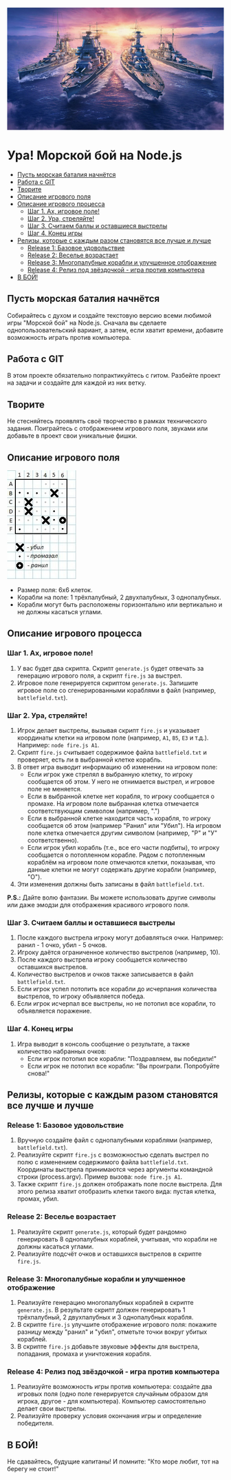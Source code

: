 ![Морской бой](./readme-assets/battleship.jpg)

# Ура! Морской бой на Node.js

- [Пусть морская баталия начнётся](#пусть-морская-баталия-начнётся)
- [Работа с GIT](#работа-с-git)
- [Творите](#творите)
- [Описание игрового поля](#описание-игрового-поля)
- [Описание игрового процесса](#описание-игрового-процесса)
  - [Шаг 1. Ах, игровое поле!](#шаг-1-ах-игровое-поле)
  - [Шаг 2. Ура, стреляйте!](#шаг-2-ура-стреляйте)
  - [Шаг 3. Считаем баллы и оставшиеся выстрелы](#шаг-3-считаем-баллы-и-оставшиеся-выстрелы)
  - [Шаг 4. Конец игры](#шаг-4-конец-игры)
- [Релизы, которые с каждым разом становятся все лучше и лучше](#релизы-которые-с-каждым-разом-становятся-все-лучше-и-лучше)
  - [Release 1: Базовое удовольствие](#release-1-базовое-удовольствие)
  - [Release 2: Веселье возрастает](#release-2-веселье-возрастает)
  - [Release 3: Многопалубные корабли и улучшенное отображение](#release-3-многопалубные-корабли-и-улучшенное-отображение)
  - [Release 4: Релиз под звёздочкой - игра против компьютера](#release-4-релиз-под-звёздочкой---игра-против-компьютера)
- [В БОЙ!](#в-бой)

## Пусть морская баталия начнётся

Собирайтесь с духом и создайте текстовую версию всеми любимой игры "Морской бой" на Node.js. Сначала вы сделаете однопользовательский вариант, а затем, если хватит времени, добавите возможность играть против компьютера.

## Работа с GIT

В этом проекте обязательно попрактикуйтесь с гитом. Разбейте проект на задачи и создайте для каждой из них ветку.

## Творите

Не стесняйтесь проявлять своё творчество в рамках технического задания. Поиграйтесь с отображением игрового поля, звуками или добавьте в проект свои уникальные фишки.

## Описание игрового поля

![Игровое поле](readme-assets/battlefield.jpeg)

- Размер поля: 6x6 клеток.
- Корабли на поле: 1 трёхпалубный, 2 двухпалубных, 3 однопалубных.
- Корабли могут быть расположены горизонтально или вертикально и не должны касаться углами.

## Описание игрового процесса

### Шаг 1. Ах, игровое поле!

1. У вас будет два скрипта. Скрипт `generate.js` будет отвечать за генерацию игрового поля, а скрипт `fire.js` за выстрел.
2. Игровое поле генерируется скриптом `generate.js`. Запишите игровое поле со сгенерированными кораблями в файл (например, `battlefield.txt`).

### Шаг 2. Ура, стреляйте!

1. Игрок делает выстрелы, вызывая скрипт `fire.js` и указывает координаты клетки на игровом поле (например, `A1`, `B5`, `E3` и т.д.). Например: `node fire.js A1`.
2. Скрипт `fire.js` считывает содержимое файла `battlefield.txt` и проверяет, есть ли в выбранной клетке корабль.
3. В ответ игра выводит информацию об изменении на игровом поле:
   - Если игрок уже стрелял в выбранную клетку, то игроку сообщается об этом. У него не отнимается выстрел, и игровое поле не меняется.
   - Если в выбранной клетке нет корабля, то игроку сообщается о промахе. На игровом поле выбранная клетка отмечается соответствующим символом (например, ".")
   - Если в выбранной клетке находится часть корабля, то игроку сообщается об этом (например "Ранил" или "Убил"). На игровом поле клетка отмечается другим символом (например, "Р" и "У" соответственно).
   - Если игрок убил корабль (т.е., все его части подбиты), то игроку сообщается о потопленном корабле. Рядом с потопленным кораблём на игровом поле отмечаются клетки, показывая, что данные клетки не могут содержать другие корабли (например, "O").
4. Эти изменения должны быть записаны в файл `battlefield.txt`.

**P.S.:** Дайте волю фантазии. Вы можете использовать другие символы или даже эмодзи для отображения красивого игрового поля.

### Шаг 3. Считаем баллы и оставшиеся выстрелы

1. После каждого выстрела игроку могут добавляться очки. Например: ранил - 1 очко, убил - 5 очков.
2. Игроку даётся ограниченное количество выстрелов (например, 10).
3. После каждого выстрела игроку сообщается количество оставшихся выстрелов.
4. Количество выстрелов и очков также записывается в файл `battlefield.txt`.
5. Если игрок успел потопить все корабли до исчерпания количества выстрелов, то игроку объявляется победа.
6. Если игрок исчерпал все выстрелы, но не потопил все корабли, то объявляется поражение.

### Шаг 4. Конец игры

1. Игра выводит в консоль сообщение о результате, а также количество набранных очков:
   - Если игрок потопил все корабли: "Поздравляем, вы победили!"
   - Если игрок не потопил все корабли: "Вы проиграли. Попробуйте снова!"

## Релизы, которые с каждым разом становятся все лучше и лучше

### Release 1: Базовое удовольствие

1. Вручную создайте файл с однопалубными кораблями (например, `battlefield.txt`).
2. Реализуйте скрипт `fire.js` с возможностью сделать выстрел по полю с изменением содержимого файла `battlefield.txt`. Координаты выстрела принимаются через аргументы командной строки (process.argv). Пример вызова: `node fire.js A1`.
3. Также скрипт `fire.js` должен отображать поле после выстрела. Для этого релиза хватит отобразить клетки такого вида: пустая клетка, промах, убил.

### Release 2: Веселье возрастает

1. Реализуйте скрипт `generate.js`, который будет рандомно генерировать 8 однопалубных кораблей, учитывая, что корабли не должны касаться углами.
2. Реализуйте подсчёт очков и оставшихся выстрелов в скрипте `fire.js`.

### Release 3: Многопалубные корабли и улучшенное отображение

1. Реализуйте генерацию многопалубных кораблей в скрипте `generate.js`. В результате скрипт должен генерировать 1 трёхпалубный, 2 двухпалубных и 3 однопалубных корабля.
2. В скрипте `fire.js` улучшите отображение игрового поля: покажите разницу между "ранил" и "убил", отметьте точки вокруг убитых кораблей.
3. В скрипте `fire.js` добавьте звуковые эффекты для выстрела, попадания, промаха и уничтожения корабля.

### Release 4: Релиз под звёздочкой - игра против компьютера

1. Реализуйте возможность игры против компьютера: создайте два игровых поля (одно поле генерируется случайным образом для игрока, другое - для компьютера). Компьютер самостоятельно делает свои выстрелы.
2. Реализуйте проверку условия окончания игры и определение победителя.

## В БОЙ!

Не сдавайтесь, будущие капитаны! И помните: "Кто море любит, тот на берегу не стоит!"
